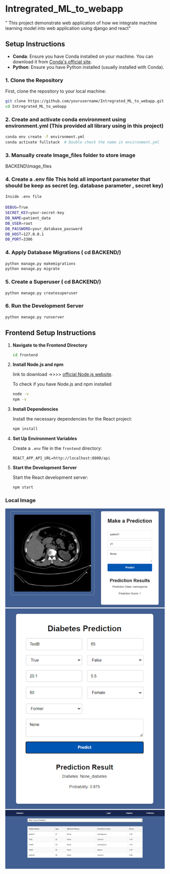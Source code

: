 # Intregrated_ML_to_webapp

" This project demonstrate web application of how we integrate machine learning model into web application using django and react"

## Setup Instructions

- **Conda**: Ensure you have Conda installed on your machine. You can download it from [Conda's official site](https://docs.conda.io/en/latest/miniconda.html).
- **Python**: Ensure you have Python installed (usually installed with Conda).

### 1. Clone the Repository

First, clone the repository to your local machine:

```bash
git clone https://github.com/yourusername/Intregrated_ML_to_webapp.git
cd Intregrated_ML_to_webapp
```

### 2. Create and activate conda environment using environment.yml (This provided all library using in this project)

```bash
conda env create -f environment.yml
conda activate fullstack  # Double check the name in environment.yml

```

### 3. Manually create Image_files folder to store image

BACKEND\Image_files

### 4. Create a .env file This hold all important parameter that should be keep as secret (eg. database parameter , secret key)

```bash
Inside .env file

DEBUG=True
SECRET_KEY=your-secret-key
DB_NAME=patient_data
DB_USER=root
DB_PASSWORD=your_database_password
DB_HOST=127.0.0.1
DB_PORT=3306
```

### 4. Apply Database Migrations ( cd BACKEND/)

```bash
python manage.py makemigrations
python manage.py migrate
```

### 5. Create a Superuser ( cd BACKEND/)

```bash
python manage.py createsuperuser
```

### 6. Run the Development Server

```bash
python manage.py runserver
```

## Frontend Setup Instructions

1. **Navigate to the Frontend Directory**

   ```bash
   cd frontend
   ```

2. **Install Node.js and npm**

   link to download ->>>> [official Node.js website](https://nodejs.org/).

   To check if you have Node.js and npm installed

   ```bash
   node -v
   npm -v
   ```

3. **Install Dependencies**

   Install the necessary dependencies for the React project:

   ```bash
   npm install
   ```

4. **Set Up Environment Variables**

   Create a `.env` file in the `frontend` directory:

   ```env
   REACT_APP_API_URL=http://localhost:8000/api
   ```

5. **Start the Development Server**

   Start the React development server:

   ```bash
   npm start
   ```

### Local Image

![Screenshot](sample_image/web/Capture.png)
![Screenshot](sample_image/web/Capture2.png)
![Screenshot](sample_image/web/data.png)
